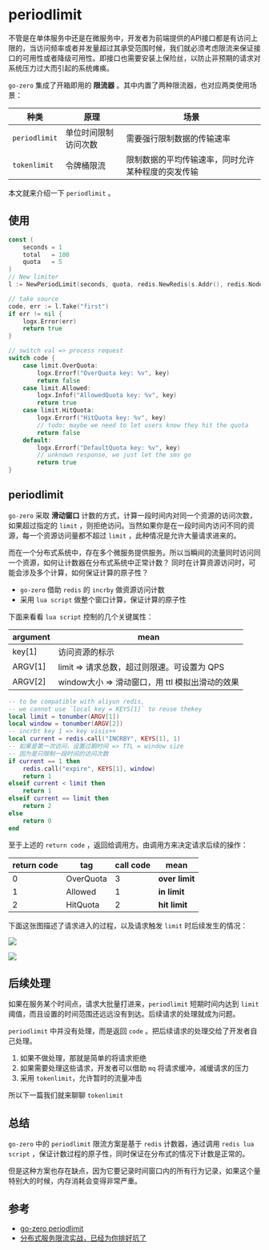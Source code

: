 # periodlimit

不管是在单体服务中还是在微服务中，开发者为前端提供的API接口都是有访问上限的，当访问频率或者并发量超过其承受范围时候，我们就必须考虑限流来保证接口的可用性或者降级可用性。即接口也需要安装上保险丝，以防止非预期的请求对系统压力过大而引起的系统瘫痪。

`go-zero` 集成了开箱即用的 **限流器** 。其中内置了两种限流器，也对应两类使用场景：

| **种类**      | **原理**             | **场景**                                           |
| ------------- | -------------------- | -------------------------------------------------- |
| `periodlimit` | 单位时间限制访问次数 | 需要强行限制数据的传输速率                         |
| `tokenlimit`  | 令牌桶限流           | 限制数据的平均传输速率，同时允许某种程度的突发传输 |

本文就来介绍一下 `periodlimit` 。

## 使用

```go
const (
    seconds = 1
    total   = 100
    quota   = 5
)
// New limiter
l := NewPeriodLimit(seconds, quota, redis.NewRedis(s.Addr(), redis.NodeType), "periodlimit")

// take source
code, err := l.Take("first")
if err != nil {
    logx.Error(err)
    return true
}

// switch val => process request
switch code {
    case limit.OverQuota:
        logx.Errorf("OverQuota key: %v", key)
        return false
    case limit.Allowed:
        logx.Infof("AllowedQuota key: %v", key)
        return true
    case limit.HitQuota:
        logx.Errorf("HitQuota key: %v", key)
        // todo: maybe we need to let users know they hit the quota
        return false
    default:
        logx.Errorf("DefaultQuota key: %v", key)
        // unknown response, we just let the sms go
        return true
}
```

## periodlimit

`go-zero` 采取 **滑动窗口** 计数的方式，计算一段时间内对同一个资源的访问次数，如果超过指定的 `limit` ，则拒绝访问。当然如果你是在一段时间内访问不同的资源，每一个资源访问量都不超过 `limit` ，此种情况是允许大量请求进来的。

而在一个分布式系统中，存在多个微服务提供服务。所以当瞬间的流量同时访问同一个资源，如何让计数器在分布式系统中正常计数？ 同时在计算资源访问时，可能会涉及多个计算，如何保证计算的原子性？

- `go-zero` 借助 `redis` 的 `incrby` 做资源访问计数
- 采用 `lua script` 做整个窗口计算，保证计算的原子性

下面来看看 `lua script` 控制的几个关键属性：

| **argument** | **mean**                                        |
| ------------ | ----------------------------------------------- |
| key[1]       | 访问资源的标示                                  |
| ARGV[1]      | limit => 请求总数，超过则限速。可设置为 QPS     |
| ARGV[2]      | window大小 => 滑动窗口，用 ttl 模拟出滑动的效果 |

```lua
-- to be compatible with aliyun redis, 
-- we cannot use `local key = KEYS[1]` to reuse thekey
local limit = tonumber(ARGV[1])
local window = tonumber(ARGV[2])
-- incrbt key 1 => key visis++
local current = redis.call("INCRBY", KEYS[1], 1)
-- 如果是第一次访问，设置过期时间 => TTL = window size
-- 因为是只限制一段时间的访问次数
if current == 1 then
    redis.call("expire", KEYS[1], window)
    return 1
elseif current < limit then
    return 1
elseif current == limit then
    return 2
else
    return 0
end
```

至于上述的 `return code` ，返回给调用方。由调用方来决定请求后续的操作：

| **return code** | **tag**   | call code | **mean**       |
| --------------- | --------- | --------- | -------------- |
| 0               | OverQuota | 3         | **over limit** |
| 1               | Allowed   | 1         | **in limit**   |
| 2               | HitQuota  | 2         | **hit limit**  |

下面这张图描述了请求进入的过程，以及请求触发 `limit` 时后续发生的情况：

![](https://static.gocn.vip/photo/2020/cefc03fe-988b-4192-853b-cbac53abd4e3.png?x-oss-process=image/resize,w_1920)

![](https://static.gocn.vip/photo/2020/98505b9a-7039-45e2-b020-2f6ba8284324.png?x-oss-process=image/resize,w_1920)

## 后续处理

如果在服务某个时间点，请求大批量打进来，`periodlimit` 短期时间内达到 `limit` 阈值，而且设置的时间范围还远远没有到达。后续请求的处理就成为问题。

`periodlimit` 中并没有处理，而是返回 `code` 。把后续请求的处理交给了开发者自己处理。

1. 如果不做处理，那就是简单的将请求拒绝
2. 如果需要处理这些请求，开发者可以借助 `mq` 将请求缓冲，减缓请求的压力
3. 采用 `tokenlimit`，允许暂时的流量冲击

所以下一篇我们就来聊聊 `tokenlimit`

## 总结

`go-zero` 中的 `periodlimit` 限流方案是基于 `redis` 计数器，通过调用 `redis lua script` ，保证计数过程的原子性，同时保证在分布式的情况下计数是正常的。

但是这种方案也存在缺点，因为它要记录时间窗口内的所有行为记录，如果这个量特别大的时候，内存消耗会变得非常严重。

## 参考

- [go-zero periodlimit](https://github.com/shuguocloud/go-zero/blob/master/core/limit/periodlimit.go)
- [分布式服务限流实战，已经为你排好坑了](https://www.infoq.cn/article/Qg2tX8fyw5Vt-f3HH673)

<Vssue title="periodLimit" />
